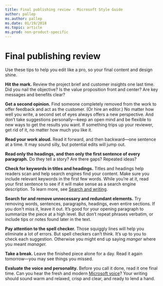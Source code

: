 ```yaml
---
title: Final publishing review - Microsoft Style Guide
author: pallep
ms.author: pallep
ms.date: 01/19/2018
ms.topic: article
ms.prod: non-product-specific
---
```


# Final publishing review

Use these tips to help you edit like
a pro, so your final content and design shine. 

**Hit the mark.** Review the project brief and customer insights one last time. Did you nail the
objective? Is the value proposition front and center? Are key messages
and benefits clear? 

**Get a second opinion.** Find someone completely removed from the work to offer feedback and act as
the customer. (Or hire an editor.) No matter how well you write, a
second set of eyes always offers a new perspective. And
don’t take suggestions personally—keep an open mind and be flexible to
new ways to get the results you want. If something trips up your
reviewer, get rid of it, no matter how much you like it.

**Read your work aloud.** Read it forward, and then backward—one sentence at a time. It may sound silly, but potential edits will jump out.

**Read only the headings, and then only the first sentence of every paragraph.** Do they tell a story? Are there gaps? Repeated ideas?

**Check for keywords in titles and headings.** Titles and headings help readers scan and help search engines find
your content. Make sure you include relevant keywords in the first
few words. While you’re at it, read your first sentence to see if
it will make sense as a search engine description. To learn more, see [Search and writing](~/search-writing.md).

**Search for and remove unnecessary and redundant elements.** Try removing words, sentences, paragraphs, headings, even entire
sections. If you don't miss it, leave it out. It’s good for your opening
paragraph to summarize the piece at a high level. But don’t repeat
phrases verbatim, or include tips or notes found later in the text.

**Pay attention to the spell checker.** Those squiggly lines will help you eliminate a lot of errors. But
spell checkers can’t think. It’s up to you to check each
suggestion. Otherwise you might end up saying *manger* where you meant *manager.* 

**Take a break.** Leave the finished piece alone for a day. Read it again tomorrow—you may see things you missed. 

**Evaluate the voice and personality.** Before you call it done, read it one final time. Can you hear the fresh and modern [Microsoft voice](~/brand-voice-above-all-simple-human.md)? Your writing should sound warm and relaxed, crisp and clear, and ready to lend a hand.

